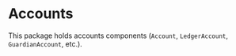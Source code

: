 # Accounts

This package holds accounts components (`Account`, `LedgerAccount`, `GuardianAccount`, etc.).
